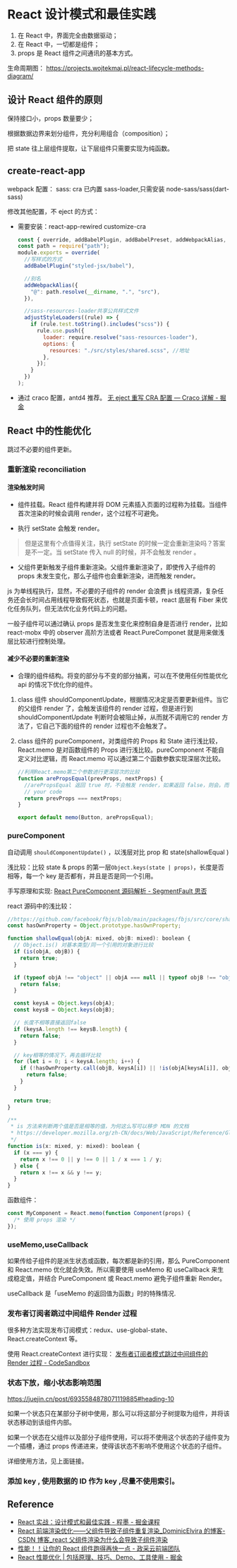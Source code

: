 # React 设计模式和最佳实践

1. 在 React 中，界面完全由数据驱动；
2. 在 React 中，一切都是组件；
3. props 是 React 组件之间通讯的基本方式。

生命周期图： https://projects.wojtekmaj.pl/react-lifecycle-methods-diagram/

## 设计 React 组件的原则

保持接口小，props 数量要少；

根据数据边界来划分组件，充分利用组合（composition）；

把 state 往上层组件提取，让下层组件只需要实现为纯函数。

## create-react-app

webpack 配置：
sass: cra 已内置 sass-loader,只需安装 node-sass/sass(dart-sass)

修改其他配置，不 eject 的方式：

- 需要安装：react-app-rewired customize-cra

  ```js title='config-overrides.js'
  const { override, addBabelPlugin, addBabelPreset, addWebpackAlias, adjustStyleLoaders } = require("customize-cra");
  const path = require("path");
  module.exports = override(
    //写样式的方式
    addBabelPlugin("styled-jsx/babel"),

    //别名
    addWebpackAlias({
      "@": path.resolve(__dirname, ".", "src"),
    }),

    //sass-resources-loader共享公共样式文件
    adjustStyleLoaders((rule) => {
      if (rule.test.toString().includes("scss")) {
        rule.use.push({
          loader: require.resolve("sass-resources-loader"),
          options: {
            resources: "./src/styles/shared.scss", //地址
          },
        });
      }
    })
  );
  ```

- 通过 craco 配置，antd4 推荐。 [无 eject 重写 CRA 配置 — Craco 详解 - 掘金](https://juejin.cn/post/6871148364919111688#heading-6)

## React 中的性能优化

跳过不必要的组件更新。

### 重新渲染 reconciliation

#### 渲染触发时间

- 组件挂载。React 组件构建并将 DOM 元素插入页面的过程称为挂载。当组件首次渲染的时候会调用 render，这个过程不可避免。

- 执行 setState 会触发 render。

> 但是这里有个点值得关注，执行 setState 的时候一定会重新渲染吗？答案是不一定。当 setState 传入 null 的时候，并不会触发 render 。

- 父组件更新触发子组件重新渲染。父组件重新渲染了，即使传入子组件的 props 未发生变化，那么子组件也会重新渲染，进而触发 render。

js 为单线程执行，显然，不必要的子组件的 render 会浪费 js 线程资源，复杂任务还会长时间占用线程导致假死状态，也就是页面卡顿，react 底层有 Fiber 来优化任务队列，但无法优化业务代码上的问题。

一般子组件可以通过确认 props 是否发生变化来控制自身是否进行 render，比如 react-mobx 中的 observer 高阶方法或者 React.PureComponet 就是用来做浅层比较进行控制处理。

#### 减少不必要的重新渲染

- 合理的组件结构。将变的部分与不变的部分抽离，可以在不使用任何性能优化 api 的情况下优化你的组件。

1. class 组件 shouldComponentUpdate，根据情况决定是否要更新组件。当它的父组件 render 了，会触发该组件的 render 过程，但是进行到 shouldComponentUpdate 判断时会被阻止掉，从而就不调用它的 render 方法了，它自己下面的组件的 render 过程也不会触发了。

2. class 组件的 pureComponent，对类组件的 Props 和 State 进行浅比较， React.memo 是对函数组件的 Props 进行浅比较。pureComponent 不能自定义对比逻辑，而 React.memo 可以通过第二个函数参数实现深层次比较。

   ```js
   //利用React.memo第二个参数进行更深层次的比较
   function arePropsEqual(prevProps, nextProps) {
     //arePropsEqual 返回 true 时，不会触发 render，如果返回 false，则会。而 shouldComponentUpdate 刚好与其相反。
     // your code
     return prevProps === nextProps;
   }

   export default memo(Button, arePropsEqual);
   ```

### pureComponent

自动调用 `shouldComponentUpdate()` ，以浅层对比 prop 和 state(shallowEqual )

浅比较：比较 state & props 的第一层`Object.keys(state | props)`，长度是否相等，每一个 key 是否都有，并且是否是同一个引用。

手写原理和实现: [React PureComponent 源码解析 - SegmentFault 思否](https://segmentfault.com/a/1190000006741060)

react 源码中的浅比较：

```js
//https://github.com/facebook/fbjs/blob/main/packages/fbjs/src/core/shallowEqual.js
const hasOwnProperty = Object.prototype.hasOwnProperty;

function shallowEqual(objA: mixed, objB: mixed): boolean {
  // Object.is() 对基本类型/同一个引用的对象进行比较
  if (is(objA, objB)) {
    return true;
  }

  if (typeof objA !== "object" || objA === null || typeof objB !== "object" || objB === null) {
    return false;
  }

  const keysA = Object.keys(objA);
  const keysB = Object.keys(objB);

  // 长度不相等直接返回false
  if (keysA.length !== keysB.length) {
    return false;
  }

  // key相等的情况下，再去循环比较
  for (let i = 0; i < keysA.length; i++) {
    if (!hasOwnProperty.call(objB, keysA[i]) || !is(objA[keysA[i]], objB[keysA[i]])) {
      return false;
    }
  }

  return true;
}

/**
 * is 方法来判断两个值是否是相等的值，为何这么写可以移步 MDN 的文档
 * https://developer.mozilla.org/zh-CN/docs/Web/JavaScript/Reference/Global_Objects/Object/is
 */
function is(x: mixed, y: mixed): boolean {
  if (x === y) {
    return x !== 0 || y !== 0 || 1 / x === 1 / y;
  } else {
    return x !== x && y !== y;
  }
}
```

函数组件：

```js
const MyComponent = React.memo(function Component(props) {
  /* 使用 props 渲染 */
});
```

### useMemo,useCallback

如果传给子组件的是派生状态或函数，每次都是新的引用，那么 PureComponent 和 React.memo 优化就会失效。所以需要使用 useMemo 和 useCallback 来生成稳定值，并结合 PureComponent 或 React.memo 避免子组件重新 Render。

useCallback 是「useMemo 的返回值为函数」时的特殊情况.

### 发布者订阅者跳过中间组件 Render 过程

很多种方法实现发布订阅模式：redux、use-global-state、React.createContext 等。

使用 React.createContext 进行实现： [发布者订阅者模式跳过中间组件的 Render 过程 - CodeSandbox](https://codesandbox.io/s/fabuzhedingyuezhemoshitiaoguozhongjianzujiande-render-guocheng-nm7nt?file=/src/PubSubCommunicate.js)

### 状态下放，缩小状态影响范围

https://juejin.cn/post/6935584878071119885#heading-10

如果一个状态只在某部分子树中使用，那么可以将这部分子树提取为组件，并将该状态移动到该组件内部。

如果一个状态在父组件以及部分子组件使用，可以将不使用这个状态的子组件变为一个插槽，通过 props 传递进来，使得该状态不影响不使用这个状态的子组件。

详细使用方法，见上面链接。

### 添加 key , 使用数据的 ID 作为 key ,尽量不使用索引。

## Reference

- [React 实战：设计模式和最佳实践 - 程墨 - 掘金课程](https://juejin.cn/book/6844733754326401038)
- [React 前端渲染优化——父组件导致子组件重复渲染\_DominicElvira 的博客-CSDN 博客\_react 父组件渲染为什么会导致子组件渲染](https://blog.csdn.net/hello__word__/article/details/108198812)
- [性能！！让你的 React 组件跑得再快一点 - 政采云前端团队](https://www.zoo.team/article/react-render)
- [React 性能优化 | 包括原理、技巧、Demo、工具使用 - 掘金](https://juejin.cn/post/6935584878071119885#heading-1)
